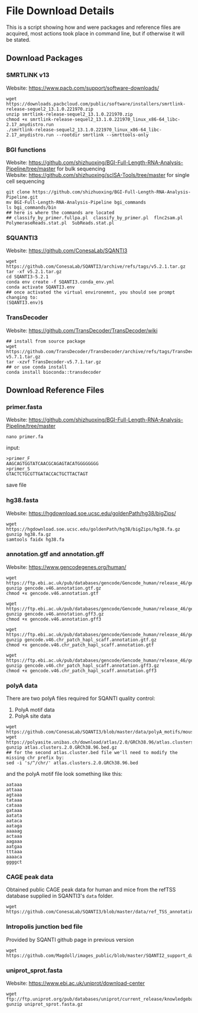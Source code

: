 # File Download Details    
This is a script showing how and were packages and reference files are acquired, most actions took place in command line, but if otherwise it will be stated. 

## Download Packages 
### SMRTLINK v13 
Website: https://www.pacb.com/support/software-downloads/   
```
wget https://downloads.pacbcloud.com/public/software/installers/smrtlink-release-sequel2_13.1.0.221970.zip
unzip smrtlink-release-sequel2_13.1.0.221970.zip
chmod +x smrtlink-release-sequel2_13.1.0.221970_linux_x86-64_libc-2.17_anydistro.run
./smrtlink-release-sequel2_13.1.0.221970_linux_x86-64_libc-2.17_anydistro.run --rootdir smrtlink --smrttools-only
```

### BGI functions
Website: https://github.com/shizhuoxing/BGI-Full-Length-RNA-Analysis-Pipeline/tree/master for bulk sequencing    
Website: https://github.com/shizhuoxing/scISA-Tools/tree/master for single cell sequencing    
```
git clone https://github.com/shizhuoxing/BGI-Full-Length-RNA-Analysis-Pipeline.git
mv BGI-Full-Length-RNA-Analysis-Pipeline bgi_commands
ls bgi_commands/bin
## here is where the commands are located
## classify_by_primer.fullpa.pl  classify_by_primer.pl  flnc2sam.pl  PolymeraseReads.stat.pl  SubReads.stat.pl
```

### SQUANTI3
Website: https://github.com/ConesaLab/SQANTI3    
```
wget https://github.com/ConesaLab/SQANTI3/archive/refs/tags/v5.2.1.tar.gz
tar -xf v5.2.1.tar.gz
cd SQANTI3-5.2.1
conda env create -f SQANTI3.conda_env.yml
conda activate SQANTI3.env
## once activated the virtual environemnt, you should see prompt changing to:
(SQANTI3.env)$
```

### TransDecoder 
Website: https://github.com/TransDecoder/TransDecoder/wiki
```
## install from source package
wget https://github.com/TransDecoder/TransDecoder/archive/refs/tags/TransDecoder-v5.7.1.tar.gz
tar -xzvf TransDecoder-v5.7.1.tar.gz
## or use conda install
conda install bioconda::transdecoder
```


## Download Reference Files 
### primer.fasta
Website: https://github.com/shizhuoxing/BGI-Full-Length-RNA-Analysis-Pipeline/tree/master
```
nano primer.fa
```
input: 
```
>primer_F
AAGCAGTGGTATCAACGCAGAGTACATGGGGGGGG
>primer_S
GTACTCTGCGTTGATACCACTGCTTACTAGT
```
save file 

### hg38.fasta
Website: https://hgdownload.soe.ucsc.edu/goldenPath/hg38/bigZips/
```
wget https://hgdownload.soe.ucsc.edu/goldenPath/hg38/bigZips/hg38.fa.gz
gunzip hg38.fa.gz
samtools faidx hg38.fa
```

### annotation.gtf and annotation.gff
Website: https://www.gencodegenes.org/human/
```
wget https://ftp.ebi.ac.uk/pub/databases/gencode/Gencode_human/release_46/gencode.v46.annotation.gtf.gz
gunzip gencode.v46.annotation.gtf.gz
chmod +x gencode.v46.annotation.gtf

wget https://ftp.ebi.ac.uk/pub/databases/gencode/Gencode_human/release_46/gencode.v46.annotation.gff3.gz
gunzip gencode.v46.annotation.gff3.gz
chmod +x gencode.v46.annotation.gff3

wget https://ftp.ebi.ac.uk/pub/databases/gencode/Gencode_human/release_46/gencode.v46.chr_patch_hapl_scaff.annotation.gtf.gz
gunzip gencode.v46.chr_patch_hapl_scaff.annotation.gtf.gz
chmod +x gencode.v46.chr_patch_hapl_scaff.annotation.gtf

wget https://ftp.ebi.ac.uk/pub/databases/gencode/Gencode_human/release_46/gencode.v46.chr_patch_hapl_scaff.annotation.gff3.gz
gunzip gencode.v46.chr_patch_hapl_scaff.annotation.gff3.gz
chmod +x gencode.v46.chr_patch_hapl_scaff.annotation.gff3
```

### polyA data    
There are two polyA files required for SQANTI quality control:    
1. PolyA motif data    
2. PolyA site data
```
wget https://github.com/ConesaLab/SQANTI3/blob/master/data/polyA_motifs/mouse_and_human.polyA_motif.txt
wget https://polyasite.unibas.ch/download/atlas/2.0/GRCh38.96/atlas.clusters.2.0.GRCh38.96.bed.gz
gunzip atlas.clusters.2.0.GRCh38.96.bed.gz
## for the second atlas.cluster.bed file we'll need to modify the missing chr prefix by:
sed -i 's/^/chr/' atlas.clusters.2.0.GRCh38.96.bed
```
and the polyA motif file look something like this: 
```
aataaa
attaaa
agtaaa
tataaa
cataaa
gataaa
aatata
aataca
aataga
aaaaag
actaaa
aagaaa
aatgaa
tttaaa
aaaaca
ggggct
```

### CAGE peak data  
Obtained public CAGE peak data for human and mice from the refTSS database supplied in SQANTI3's `data` folder.     
```
wget https://github.com/ConesaLab/SQANTI3/blob/master/data/ref_TSS_annotation/human.refTSS_v3.1.hg38.bed
```

### Intropolis junction bed file     
Provided by SQANTI github page in previous version      
```
wget https://github.com/Magdoll/images_public/blob/master/SQANTI2_support_data/intropolis.v1.hg19_with_liftover_to_hg38.tsv.min_count_10.modified.gz
```

### uniprot_sprot.fasta
Website: https://www.ebi.ac.uk/uniprot/download-center
```
wget ftp://ftp.uniprot.org/pub/databases/uniprot/current_release/knowledgebase/complete/uniprot_sprot.fasta.gz
gunzip uniprot_sprot.fasta.gz
```























